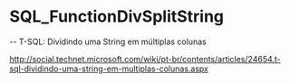 # SQL_FunctionDivSplitString
-- T-SQL: Dividindo uma String em múltiplas colunas

http://social.technet.microsoft.com/wiki/pt-br/contents/articles/24654.t-sql-dividindo-uma-string-em-multiplas-colunas.aspx
